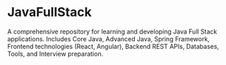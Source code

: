 # JavaFullStack
A comprehensive repository for learning and developing Java Full Stack applications.  Includes Core Java, Advanced Java, Spring Framework, Frontend technologies (React, Angular), Backend REST APIs, Databases, Tools, and Interview preparation.
